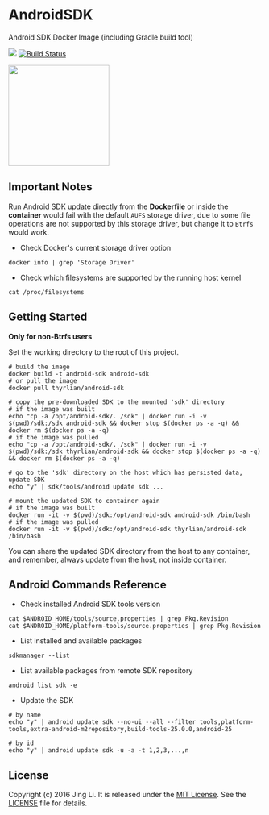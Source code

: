 # AndroidSDK

Android SDK Docker Image (including Gradle build tool)

[![](https://img.shields.io/badge/Docker%20Hub-info-blue.svg)](https://hub.docker.com/r/thyrlian/android-sdk/)
[![Build Status](https://travis-ci.org/thyrlian/AndroidSDK.svg?branch=master)](https://travis-ci.org/thyrlian/AndroidSDK)

<img src="https://github.com/thyrlian/AndroidSDK/blob/master/logo.png?raw=true" width="200">

## Important Notes

Run Android SDK update directly from the **Dockerfile** or inside the **container** would fail with the default `AUFS` storage driver, due to some file operations are not supported by this storage driver, but change it to `Btrfs` would work.

* Check Docker's current storage driver option
```console
docker info | grep 'Storage Driver'
```

* Check which filesystems are supported by the running host kernel
```console
cat /proc/filesystems
```

## Getting Started

**Only for non-Btrfs users**

Set the working directory to the root of this project.

```console
# build the image
docker build -t android-sdk android-sdk
# or pull the image
docker pull thyrlian/android-sdk

# copy the pre-downloaded SDK to the mounted 'sdk' directory
# if the image was built
echo "cp -a /opt/android-sdk/. /sdk" | docker run -i -v $(pwd)/sdk:/sdk android-sdk && docker stop $(docker ps -a -q) && docker rm $(docker ps -a -q)
# if the image was pulled
echo "cp -a /opt/android-sdk/. /sdk" | docker run -i -v $(pwd)/sdk:/sdk thyrlian/android-sdk && docker stop $(docker ps -a -q) && docker rm $(docker ps -a -q)

# go to the 'sdk' directory on the host which has persisted data, update SDK
echo "y" | sdk/tools/android update sdk ...

# mount the updated SDK to container again
# if the image was built
docker run -it -v $(pwd)/sdk:/opt/android-sdk android-sdk /bin/bash
# if the image was pulled
docker run -it -v $(pwd)/sdk:/opt/android-sdk thyrlian/android-sdk /bin/bash
```
You can share the updated SDK directory from the host to any container, and remember, always update from the host, not inside container.

## Android Commands Reference

* Check installed Android SDK tools version
```console
cat $ANDROID_HOME/tools/source.properties | grep Pkg.Revision
cat $ANDROID_HOME/platform-tools/source.properties | grep Pkg.Revision
```

* List installed and available packages
```console
sdkmanager --list
```

* List available packages from remote SDK repository
```console
android list sdk -e
```

* Update the SDK
```console
# by name
echo "y" | android update sdk --no-ui --all --filter tools,platform-tools,extra-android-m2repository,build-tools-25.0.0,android-25

# by id
echo "y" | android update sdk -u -a -t 1,2,3,...,n
```

## License

Copyright (c) 2016 Jing Li. It is released under the [MIT License](http://opensource.org/licenses/MIT). See the [LICENSE](https://github.com/thyrlian/AndroidSDK/blob/master/LICENSE) file for details.
